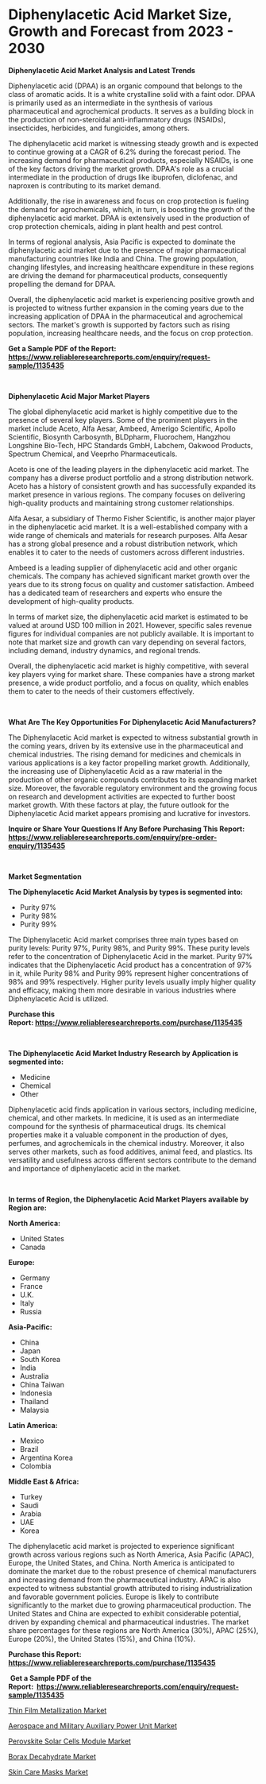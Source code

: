 <p><h1>Diphenylacetic Acid Market Size, Growth and Forecast from 2023 - 2030</h1></p><p><strong>Diphenylacetic Acid Market Analysis and Latest Trends</strong></p>
<p><p>Diphenylacetic acid (DPAA) is an organic compound that belongs to the class of aromatic acids. It is a white crystalline solid with a faint odor. DPAA is primarily used as an intermediate in the synthesis of various pharmaceutical and agrochemical products. It serves as a building block in the production of non-steroidal anti-inflammatory drugs (NSAIDs), insecticides, herbicides, and fungicides, among others.</p><p>The diphenylacetic acid market is witnessing steady growth and is expected to continue growing at a CAGR of 6.2% during the forecast period. The increasing demand for pharmaceutical products, especially NSAIDs, is one of the key factors driving the market growth. DPAA's role as a crucial intermediate in the production of drugs like ibuprofen, diclofenac, and naproxen is contributing to its market demand.</p><p>Additionally, the rise in awareness and focus on crop protection is fueling the demand for agrochemicals, which, in turn, is boosting the growth of the diphenylacetic acid market. DPAA is extensively used in the production of crop protection chemicals, aiding in plant health and pest control.</p><p>In terms of regional analysis, Asia Pacific is expected to dominate the diphenylacetic acid market due to the presence of major pharmaceutical manufacturing countries like India and China. The growing population, changing lifestyles, and increasing healthcare expenditure in these regions are driving the demand for pharmaceutical products, consequently propelling the demand for DPAA.</p><p>Overall, the diphenylacetic acid market is experiencing positive growth and is projected to witness further expansion in the coming years due to the increasing application of DPAA in the pharmaceutical and agrochemical sectors. The market's growth is supported by factors such as rising population, increasing healthcare needs, and the focus on crop protection.</p></p>
<p><strong>Get a Sample PDF of the Report:&nbsp; <a href="https://www.reliableresearchreports.com/enquiry/request-sample/1135435">https://www.reliableresearchreports.com/enquiry/request-sample/1135435</a></strong></p>
<p>&nbsp;</p>
<p><strong>Diphenylacetic Acid Major Market Players</strong></p>
<p><p>The global diphenylacetic acid market is highly competitive due to the presence of several key players. Some of the prominent players in the market include Aceto, Alfa Aesar, Ambeed, Amerigo Scientific, Apollo Scientific, Biosynth Carbosynth, BLDpharm, Fluorochem, Hangzhou Longshine Bio-Tech, HPC Standards GmbH, Labchem, Oakwood Products, Spectrum Chemical, and Veeprho Pharmaceuticals.</p><p>Aceto is one of the leading players in the diphenylacetic acid market. The company has a diverse product portfolio and a strong distribution network. Aceto has a history of consistent growth and has successfully expanded its market presence in various regions. The company focuses on delivering high-quality products and maintaining strong customer relationships.</p><p>Alfa Aesar, a subsidiary of Thermo Fisher Scientific, is another major player in the diphenylacetic acid market. It is a well-established company with a wide range of chemicals and materials for research purposes. Alfa Aesar has a strong global presence and a robust distribution network, which enables it to cater to the needs of customers across different industries.</p><p>Ambeed is a leading supplier of diphenylacetic acid and other organic chemicals. The company has achieved significant market growth over the years due to its strong focus on quality and customer satisfaction. Ambeed has a dedicated team of researchers and experts who ensure the development of high-quality products.</p><p>In terms of market size, the diphenylacetic acid market is estimated to be valued at around USD 100 million in 2021. However, specific sales revenue figures for individual companies are not publicly available. It is important to note that market size and growth can vary depending on several factors, including demand, industry dynamics, and regional trends.</p><p>Overall, the diphenylacetic acid market is highly competitive, with several key players vying for market share. These companies have a strong market presence, a wide product portfolio, and a focus on quality, which enables them to cater to the needs of their customers effectively.</p></p>
<p>&nbsp;</p>
<p><strong>What Are The Key Opportunities For Diphenylacetic Acid Manufacturers?</strong></p>
<p><p>The Diphenylacetic Acid market is expected to witness substantial growth in the coming years, driven by its extensive use in the pharmaceutical and chemical industries. The rising demand for medicines and chemicals in various applications is a key factor propelling market growth. Additionally, the increasing use of Diphenylacetic Acid as a raw material in the production of other organic compounds contributes to its expanding market size. Moreover, the favorable regulatory environment and the growing focus on research and development activities are expected to further boost market growth. With these factors at play, the future outlook for the Diphenylacetic Acid market appears promising and lucrative for investors.</p></p>
<p><strong>Inquire or Share Your Questions If Any Before Purchasing This Report: <a href="https://www.reliableresearchreports.com/enquiry/pre-order-enquiry/1135435">https://www.reliableresearchreports.com/enquiry/pre-order-enquiry/1135435</a></strong></p>
<p>&nbsp;</p>
<p><strong>Market Segmentation</strong></p>
<p><strong>The Diphenylacetic Acid Market Analysis by types is segmented into:</strong></p>
<p><ul><li>Purity 97%</li><li>Purity 98%</li><li>Purity 99%</li></ul></p>
<p><p>The Diphenylacetic Acid market comprises three main types based on purity levels: Purity 97%, Purity 98%, and Purity 99%. These purity levels refer to the concentration of Diphenylacetic Acid in the market. Purity 97% indicates that the Diphenylacetic Acid product has a concentration of 97% in it, while Purity 98% and Purity 99% represent higher concentrations of 98% and 99% respectively. Higher purity levels usually imply higher quality and efficacy, making them more desirable in various industries where Diphenylacetic Acid is utilized.</p></p>
<p><strong>Purchase this Report:&nbsp;<a href="https://www.reliableresearchreports.com/purchase/1135435">https://www.reliableresearchreports.com/purchase/1135435</a></strong></p>
<p>&nbsp;</p>
<p><strong>The Diphenylacetic Acid Market Industry Research by Application is segmented into:</strong></p>
<p><ul><li>Medicine</li><li>Chemical</li><li>Other</li></ul></p>
<p><p>Diphenylacetic acid finds application in various sectors, including medicine, chemical, and other markets. In medicine, it is used as an intermediate compound for the synthesis of pharmaceutical drugs. Its chemical properties make it a valuable component in the production of dyes, perfumes, and agrochemicals in the chemical industry. Moreover, it also serves other markets, such as food additives, animal feed, and plastics. Its versatility and usefulness across different sectors contribute to the demand and importance of diphenylacetic acid in the market.</p></p>
<p>&nbsp;</p>
<p><strong>In terms of Region, the Diphenylacetic Acid Market Players available by Region are:</strong></p>
<p>
    <p> <strong> North America: </strong>
        <ul>
            <li>United States</li>
            <li>Canada</li>
        </ul>
        </p> 
    <p> <strong> Europe: </strong>
        <ul>
            <li>Germany</li>
            <li>France</li>
            <li>U.K.</li>
            <li>Italy</li>
            <li>Russia</li>
        </ul>
        </p> 
    <p> <strong> Asia-Pacific: </strong>
        <ul>
            <li>China</li>
            <li>Japan</li>
            <li>South Korea</li>
            <li>India</li>
            <li>Australia</li>
            <li>China Taiwan</li>
            <li>Indonesia</li>
            <li>Thailand</li>
            <li>Malaysia</li>
        </ul>
        </p> 
    <p> <strong> Latin America: </strong>
        <ul>
            <li>Mexico</li>
            <li>Brazil</li>
            <li>Argentina Korea</li>
            <li>Colombia</li>
        </ul>
        </p> 
    <p> <strong> Middle East & Africa: </strong>
        <ul>
            <li>Turkey</li>
            <li>Saudi</li>
            <li>Arabia</li>
            <li>UAE</li>
            <li>Korea</li>
        </ul>
    </p>
    </p>
<p><p>The diphenylacetic acid market is projected to experience significant growth across various regions such as North America, Asia Pacific (APAC), Europe, the United States, and China. North America is anticipated to dominate the market due to the robust presence of chemical manufacturers and increasing demand from the pharmaceutical industry. APAC is also expected to witness substantial growth attributed to rising industrialization and favorable government policies. Europe is likely to contribute significantly to the market due to growing pharmaceutical production. The United States and China are expected to exhibit considerable potential, driven by expanding chemical and pharmaceutical industries. The market share percentages for these regions are North America (30%), APAC (25%), Europe (20%), the United States (15%), and China (10%).</p></p>
<p><strong>Purchase this Report: <a href="https://www.reliableresearchreports.com/purchase/1135435">https://www.reliableresearchreports.com/purchase/1135435</a></strong></p>
<p>&nbsp;<strong>Get a Sample PDF of the Report:&nbsp;&nbsp;<a href="https://www.reliableresearchreports.com/enquiry/request-sample/1135435">https://www.reliableresearchreports.com/enquiry/request-sample/1135435</a></strong></p>
<p><strong></strong></p>
<p><p><a href="https://github.com/aasishrp01/Market-Research-Report-List-1/blob/main/thin-film-metallization-market.md">Thin Film Metallization Market</a></p><p><a href="https://medium.com/@beaublock2023/aerospace-and-military-auxiliary-power-unit-market-analysis-and-sze-forecasted-for-period-from-2023-cdfcc768dac3">Aerospace and Military Auxiliary Power Unit Market</a></p><p><a href="https://medium.com/@plan.sock.color/perovskite-solar-cells-module-market-trends-and-market-analysis-forecasted-for-period-2023-2030-68e73c80a7d4">Perovskite Solar Cells Module Market</a></p><p><a href="https://github.com/aashishrp02/Market-Research-Report-List-1/blob/main/borax-decahydrate-market.md">Borax Decahydrate Market</a></p><p><a href="https://medium.com/@poem.snap.phase/skin-care-masks-market-research-report-its-history-and-forecast-2023-to-2030-98433cc692bc">Skin Care Masks Market</a></p></p>